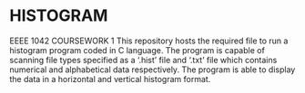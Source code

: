 # HISTOGRAM
EEEE 1042 COURSEWORK 1
This repository hosts the required file to run a histogram program coded in C language. The program is capable of scanning file types specified as a ‘.hist’ file and ‘.txt’ file which contains numerical and alphabetical data respectively. The program is able to display the data in a horizontal and vertical histogram format. 
